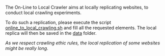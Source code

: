 The On-Line to Local Crawler aims at locally replicating websites, to conduct local crawling experiments.

To do such a replication, please execute the script [online_to_local_crawling.sh](code/online_to_local_crawler/online_to_local_crawling.sh) and fill all the requested elements. The local replica will then be saved in the [data](code/local_crawlers/data/) folder.

*As we respect crawling ethic rules, the local replication of some websites might be really long.*
